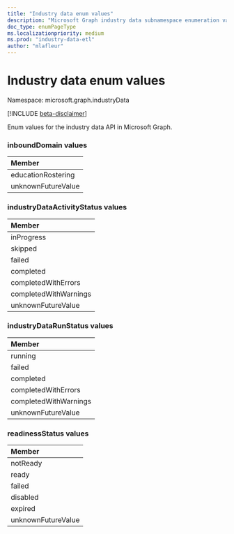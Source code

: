 ```yaml
---
title: "Industry data enum values"
description: "Microsoft Graph industry data subnamespace enumeration values."
doc_type: enumPageType
ms.localizationpriority: medium
ms.prod: "industry-data-etl"
author: "mlafleur"
---
```


# Industry data enum values

Namespace: microsoft.graph.industryData

[!INCLUDE [beta-disclaimer](../../includes/beta-disclaimer.md)]

Enum values for the industry data API in Microsoft Graph.

### inboundDomain values

| Member             |
|:-------------------|
| educationRostering |
| unknownFutureValue |

### industryDataActivityStatus values

| Member                |
|:----------------------|
| inProgress            |
| skipped               |
| failed                |
| completed             |
| completedWithErrors   |
| completedWithWarnings |
| unknownFutureValue    |

### industryDataRunStatus values

| Member                |
|:----------------------|
| running               |
| failed                |
| completed             |
| completedWithErrors   |
| completedWithWarnings |
| unknownFutureValue    |

### readinessStatus values

| Member             |
|:-------------------|
| notReady           |
| ready              |
| failed             |
| disabled           |
| expired            |
| unknownFutureValue |

<!--
{
  "type": "#page.annotation",
  "namespace": "microsoft.graph.industryData"
}
-->
